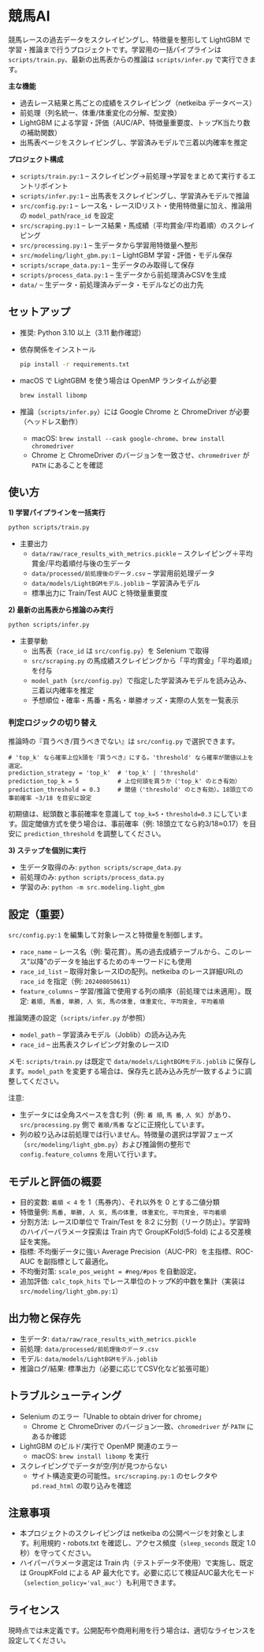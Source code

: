 競馬AI
===========

競馬レースの過去データをスクレイピングし、特徴量を整形して LightGBM で学習・推論まで行うプロジェクトです。学習用の一括パイプラインは `scripts/train.py`、最新の出馬表からの推論は `scripts/infer.py` で実行できます。


**主な機能**
- 過去レース結果と馬ごとの成績をスクレイピング（netkeiba データベース）
- 前処理（列名統一、体重/体重変化の分解、型変換）
- LightGBM による学習・評価（AUC/AP、特徴量重要度、トップK当たり数の補助関数）
- 出馬表ページをスクレイピングし、学習済みモデルで三着以内確率を推定


**プロジェクト構成**
- `scripts/train.py:1` – スクレイピング→前処理→学習をまとめて実行するエントリポイント
- `scripts/infer.py:1` – 出馬表をスクレイピングし、学習済みモデルで推論
- `src/config.py:1` – レース名・レースIDリスト・使用特徴量に加え、推論用の `model_path`/`race_id` を設定
- `src/scraping.py:1` – レース結果・馬成績（平均賞金/平均着順）のスクレイピング
- `src/processing.py:1` – 生データから学習用特徴量へ整形
- `src/modeling/light_gbm.py:1` – LightGBM 学習・評価・モデル保存
- `scripts/scrape_data.py:1` – 生データのみ取得して保存
- `scripts/process_data.py:1` – 生データから前処理済みCSVを生成
- `data/` – 生データ・前処理済みデータ・モデルなどの出力先


セットアップ
-------------

- 推奨: Python 3.10 以上（3.11 動作確認）
- 依存関係をインストール
  
  ```bash
  pip install -r requirements.txt
  ```

- macOS で LightGBM を使う場合は OpenMP ランタイムが必要
  
  ```bash
  brew install libomp
  ```

- 推論（`scripts/infer.py`）には Google Chrome と ChromeDriver が必要（ヘッドレス動作）
  
  - macOS: `brew install --cask google-chrome`、`brew install chromedriver`
  - Chrome と ChromeDriver のバージョンを一致させ、`chromedriver` が `PATH` にあることを確認


使い方
------

**1) 学習パイプラインを一括実行**

```bash
python scripts/train.py
```

- 主要出力
  - `data/raw/race_results_with_metrics.pickle` – スクレイピング＋平均賞金/平均着順付与後の生データ
  - `data/processed/前処理後のデータ.csv` – 学習用前処理データ
  - `data/models/LightBGMモデル.joblib` – 学習済みモデル
  - 標準出力に Train/Test AUC と特徴量重要度

**2) 最新の出馬表から推論のみ実行**

```bash
python scripts/infer.py
```

- 主要挙動
  - 出馬表（`race_id` は `src/config.py`）を Selenium で取得
  - `src/scraping.py` の馬成績スクレイピングから「平均賞金」「平均着順」を付与
  - `model_path`（`src/config.py`）で指定した学習済みモデルを読み込み、三着以内確率を推定
  - 予想順位・確率・馬番・馬名・単勝オッズ・実際の人気を一覧表示

### 判定ロジックの切り替え

推論時の『買うべき/買うべきでない』は `src/config.py` で選択できます。

```
# 'top_k' なら確率上位k頭を『買うべき』にする。'threshold' なら確率が閾値以上を選定。
prediction_strategy = 'top_k'  # 'top_k' | 'threshold'
prediction_top_k = 5           # 上位何頭を買うか（'top_k' のとき有効）
prediction_threshold = 0.3     # 閾値（'threshold' のとき有効）。18頭立ての事前確率 ~3/18 を目安に設定
```

初期値は、総頭数と事前確率を意識して `top_k=5`・`threshold=0.3` にしています。固定閾値方式を使う場合は、事前確率（例: 18頭立てなら約3/18≈0.17）を目安に `prediction_threshold` を調整してください。
  

**3) ステップを個別に実行**

- 生データ取得のみ: `python scripts/scrape_data.py`
- 前処理のみ: `python scripts/process_data.py`
- 学習のみ: `python -m src.modeling.light_gbm`


設定（重要）
------------

`src/config.py:1` を編集して対象レースと特徴量を制御します。

- `race_name` – レース名（例: 菊花賞）。馬の過去成績テーブルから、このレース“以降”のデータを抽出するためのキーワードにも使用
- `race_id_list` – 取得対象レースIDの配列。netkeiba のレース詳細URLの `race_id` を指定（例: `202408050611`）
- `feature_columns` – 学習/推論で使用する列の順序（前処理では未適用）。既定: `着順, 馬番, 単勝, 人 気, 馬の体重, 体重変化, 平均賞金, 平均着順`

推論関連の設定（`scripts/infer.py` が参照）

- `model_path` – 学習済みモデル（Joblib）の読み込み先
- `race_id` – 出馬表スクレイピング対象のレースID

メモ: `scripts/train.py` は既定で `data/models/LightBGMモデル.joblib` に保存します。`model_path` を変更する場合は、保存先と読み込み先が一致するように調整してください。

注意:
- 生データには全角スペースを含む列（例: `着 順`, `馬 番`, `人 気`）があり、`src/processing.py` 側で `着順/馬番` などに正規化しています。
- 列の絞り込みは前処理では行いません。特徴量の選択は学習フェーズ（`src/modeling/light_gbm.py`）および推論側の整形で `config.feature_columns` を用いて行います。


モデルと評価の概要
------------------

- 目的変数: `着順 < 4` を 1（馬券内）、それ以外を 0 とする二値分類
- 特徴量例: `馬番, 単勝, 人 気, 馬の体重, 体重変化, 平均賞金, 平均着順`
- 分割方法: レースID単位で Train/Test を 8:2 に分割（リーク防止）。学習時のハイパーパラメータ探索は Train 内で GroupKFold(5-fold) による交差検証を実施。
- 指標: 不均衡データに強い Average Precision（AUC-PR）を主指標、ROC-AUC を副指標として最適化。
- 不均衡対策: `scale_pos_weight = #neg/#pos` を自動設定。
- 追加評価: `calc_topk_hits` でレース単位のトップK的中数を集計（実装は `src/modeling/light_gbm.py:1`）


出力物と保存先
--------------

- 生データ: `data/raw/race_results_with_metrics.pickle`
- 前処理: `data/processed/前処理後のデータ.csv`
- モデル: `data/models/LightBGMモデル.joblib`
- 推論ログ/結果: 標準出力（必要に応じてCSV化など拡張可能）


トラブルシューティング
----------------------

- Selenium のエラー「Unable to obtain driver for chrome」
  - Chrome と ChromeDriver のバージョン一致、`chromedriver` が `PATH` にあるか確認
- LightGBM のビルド/実行で OpenMP 関連のエラー
  - macOS: `brew install libomp` を実行
- スクレイピングでデータが空/列が見つからない
  - サイト構造変更の可能性。`src/scraping.py:1` のセレクタや `pd.read_html` の取り込みを確認


注意事項
--------

- 本プロジェクトのスクレイピングは netkeiba の公開ページを対象とします。利用規約・robots.txt を確認し、アクセス頻度（`sleep_seconds` 既定 1.0 秒）を守ってください。
- ハイパーパラメータ選定は Train 内（テストデータ不使用）で実施し、既定は GroupKFold による AP 最大化です。必要に応じて検証AUC最大化モード（`selection_policy='val_auc'`）も利用できます。


ライセンス
----------

現時点では未定義です。公開配布や商用利用を行う場合は、適切なライセンスを設定してください。
